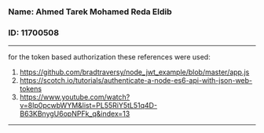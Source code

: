 ### Name: Ahmed Tarek Mohamed Reda Eldib

### ID: 11700508

-----------------

for the token based authorization these references were used:
1) https://github.com/bradtraversy/node_jwt_example/blob/master/app.js
2) https://scotch.io/tutorials/authenticate-a-node-es6-api-with-json-web-tokens
3) https://www.youtube.com/watch?v=8Ip0pcwbWYM&list=PL55RiY5tL51q4D-B63KBnygU6opNPFk_q&index=13

-----------------